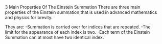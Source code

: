 3 Main Properties Of The Einstein Summation
There are three main properties of the Einstein summation that is used in advanced mathematics and physics for brevity.

They are:
-Summation is carried over for indices that are repeated.
-The limit for the appearance of each index is two.
-Each term of the Einstein Summation can at most have two identical index.